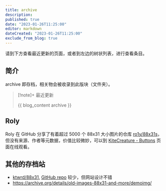 ```yaml
---
title: archive
description:
published: true
date: "2023-01-26T11:25:00"
editor: markdown
dateCreated: "2023-01-26T11:25:00"
exclude_from_blog: true
---
```


请到下方查看最近更新的页面，或者到左边的树状列表，进行查看条目。

## 简介

archive 即存档，相关物会被收录到此版块（文件夹）。

> [!note]+ 最近更新
>
> {{ blog_content archive }}

## Roly

Roly 在 GitHub 分享了有着超过 5000 个 88x31 大小图片的仓库 [ro1y/88x31s][]，但没有来源、作者等元数据，价值比较微妙，可以到 [KiteCreature - Buttons](https://kitecreature.net/buttons/) 页面在线观看。

[ro1y/88x31s]: https://github.com/ro1y/88x31s

## 其他的存档站

+    [ktwrd/88x31](https://88x31.kate.pet), [GitHub repo](https://github.com/ktwrd/88x31) 较少，但网站设计不错
+    <https://archive.org/details/old-images-88x31-and-more/demoimg/>
